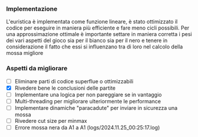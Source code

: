 ### Implementazione
L'euristica è implementata come funzione lineare, è stato ottimizzato il codice per eseguire in maniera più efficiente e fare meno cicli possibili. Per una approssimazione ottimale è importante settare in maniera corretta i pesi dei vari aspetti del gioco sia per il bianco sia per il nero e tenere in considerazione il fatto che essi si influenzano tra di loro nel calcolo della mossa migliore

### Aspetti da migliorare
- [ ] Eliminare parti di codice superflue o ottimizzabili
- [x] Rivedere bene le conclusioni delle partite
- [ ] Implementare una logica per non pareggiare se in vantaggio
- [ ] Multi-threading per migliorare ulteriormente le performance
- [ ] Implementare dinamiche "paracadute" per inviare in sicurezza una mossa
- [ ] Rivedere cut size per minmax
- [ ] Errore mossa nera da A1 a A1 (logs/2024.11.25_00:25:17.log)
